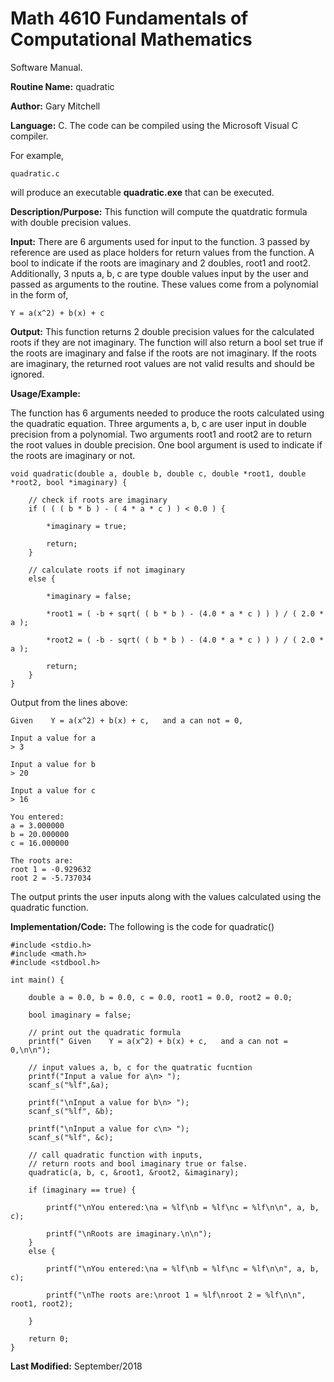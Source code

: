 # Math 4610 Fundamentals of Computational Mathematics
Software Manual.

**Routine Name:**           quadratic

**Author:** Gary Mitchell

**Language:** C. The code can be compiled using the Microsoft Visual C compiler.

For example,

    quadratic.c

will produce an executable **quadratic.exe** that can be executed.

**Description/Purpose:** This function will compute the quatdratic formula with double precision values.

**Input:** There are 6 arguments used for input to the function. 3 passed by reference are used as place
holders for return values from the function. A bool to indicate if the roots are imaginary and 2 doubles,
root1 and root2. Additionally, 3 nputs a, b, c are type double values input by the user and passed as
arguments to the routine. These values come from a polynomial in the form of,

    Y = a(x^2) + b(x) + c

**Output:** This function returns 2 double precision values for the calculated roots if they are not imaginary.
The function will also return a bool set true if the roots are imaginary and false if the roots are not imaginary.
If the roots are imaginary, the returned root values are not valid results and should be ignored.

**Usage/Example:**

The function has 6 arguments needed to produce the roots calculated using the quadratic equation.
Three arguments a, b, c are user input in double precision from a polynomial. Two arguments root1
and root2 are to return the root values in double precision. One bool argument is used to indicate
if the roots are imaginary or not.

    void quadratic(double a, double b, double c, double *root1, double *root2, bool *imaginary) {

        // check if roots are imaginary
        if ( ( ( b * b ) - ( 4 * a * c ) ) < 0.0 ) {

            *imaginary = true;

            return;
        }

        // calculate roots if not imaginary
        else {

            *imaginary = false;

            *root1 = ( -b + sqrt( ( b * b ) - (4.0 * a * c ) ) ) / ( 2.0 * a );

            *root2 = ( -b - sqrt( ( b * b ) - (4.0 * a * c ) ) ) / ( 2.0 * a );

            return;
        }
    }

Output from the lines above:

    Given    Y = a(x^2) + b(x) + c,   and a can not = 0,

    Input a value for a
    > 3

    Input a value for b
    > 20

    Input a value for c
    > 16

    You entered:
    a = 3.000000
    b = 20.000000
    c = 16.000000

    The roots are:
    root 1 = -0.929632
    root 2 = -5.737034

The output prints the user inputs along with the values calculated using the quadratic function.

**Implementation/Code:** The following is the code for quadratic()

    #include <stdio.h>
    #include <math.h>
    #include <stdbool.h>
    
    int main() {

        double a = 0.0, b = 0.0, c = 0.0, root1 = 0.0, root2 = 0.0;

        bool imaginary = false;

        // print out the quadratic formula
        printf(" Given    Y = a(x^2) + b(x) + c,   and a can not = 0,\n\n");

        // input values a, b, c for the quatratic fucntion
        printf("Input a value for a\n> ");
        scanf_s("%lf",&a);
        
        printf("\nInput a value for b\n> ");
        scanf_s("%lf", &b);

        printf("\nInput a value for c\n> ");
        scanf_s("%lf", &c);

        // call quadratic function with inputs,
        // return roots and bool imaginary true or false.
        quadratic(a, b, c, &root1, &root2, &imaginary);

        if (imaginary == true) {

            printf("\nYou entered:\na = %lf\nb = %lf\nc = %lf\n\n", a, b, c);

            printf("\nRoots are imaginary.\n\n");
        }
        else {

            printf("\nYou entered:\na = %lf\nb = %lf\nc = %lf\n\n", a, b, c);

            printf("\nThe roots are:\nroot 1 = %lf\nroot 2 = %lf\n\n", root1, root2);

        }

        return 0;
    }

**Last Modified:** September/2018

